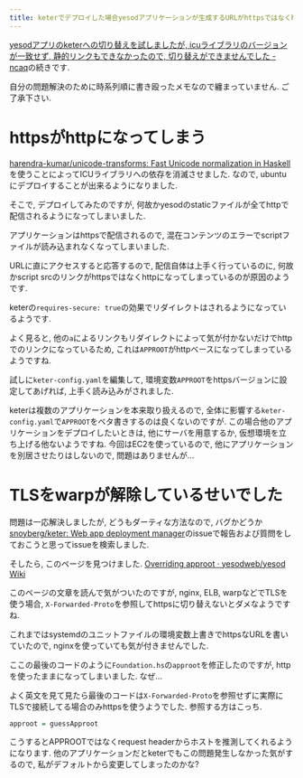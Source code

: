 ```yaml
---
title: keterでデプロイした場合yesodアプリケーションが生成するURLがhttpsではなくhttpになってしまう問題を解決しました
---
```


[yesodアプリのketerへの切り替えを試しましたが, icuライブラリのバージョンが一致せず, 静的リンクもできなかったので, 切り替えができませんでした - ncaq](https://www.ncaq.net/2017/08/15/)の続きです.

自分の問題解決のために時系列順に書き殴ったメモなので纏まっていません.
ご了承下さい.

# httpsがhttpになってしまう

[harendra-kumar/unicode-transforms: Fast Unicode normalization in Haskell](https://github.com/harendra-kumar/unicode-transforms)を使うことによってICUライブラリへの依存を消滅させました.
なので,
ubuntuにデプロイすることが出来るようになりました.

そこで,
デプロイしてみたのですが,
何故かyesodのstaticファイルが全てhttpで配信されるようになってしまいました.

アプリケーションはhttpsで配信されるので,
混在コンテンツのエラーでscriptファイルが読み込まれなくなってしまいました.

URLに直にアクセスすると応答するので,
配信自体は上手く行っているのに,
何故かscript srcのリンクがhttpsではなくhttpになってしまっているのが原因のようです.

keterの`requires-secure: true`の効果でリダイレクトはされるようになっているようです.

よく見ると,
他の`a`によるリンクもリダイレクトによって気が付かないだけでhttpでのリンクになっているため,
これは`APPROOT`がhttpベースになってしまっているようですね.

試しに`keter-config.yaml`を編集して,
環境変数`APPROOT`をhttpsバージョンに設定してあげれば,
上手く読み込みがされました.

keterは複数のアプリケーションを本来取り扱えるので,
全体に影響する`keter-config.yaml`で`APPROOT`をベタ書きするのは良くないのですが.
この場合他のアプリケーションをデプロイしたいときは,
他にサーバを用意するか,
仮想環境を立ち上げる他ないようですね.
今回はEC2を使っているので,
他にアプリケーションを別居させたりはしないので,
問題はありませんが…

# TLSをwarpが解除しているせいでした

問題は一応解決しましたが,
どうもダーティな方法なので,
バグかどうか[snoyberg/keter: Web app deployment manager](https://github.com/snoyberg/keter)のissueで報告および質問をしておこうと思ってissueを検索しました.

そしたら,
このページを見つけました.
[Overriding approot · yesodweb/yesod Wiki](https://github.com/yesodweb/yesod/wiki/Overriding-approot)

このページの文章を読んで気がついたのですが, nginx, ELB, warpなどでTLSを使う場合,
`X-Forwarded-Proto`を参照してhttpsに切り替えないとダメなようですね.

これまではsystemdのユニットファイルの環境変数上書きでhttpsなURLを書いていたので,
nginxを使っていても気が付きませんでした.

ここの最後のコードのように`Foundation.hs`の`approot`を修正したのですが,
httpを使ったままになってしまいました.
なぜ…

よく英文を見て見たら最後のコードは`X-Forwarded-Proto`を参照せずに実際にTLSで接続してる場合のみhttpsを使うようでした.
参照する方はこっち.

~~~hs
approot = guessApproot
~~~

こうするとAPPROOTではなくrequest headerからホストを推測してくれるようになります.
他のアプリケーションだとketerでもこの問題発生しなかった気がするので,
私がデフォルトから変更してしまったのかな?
